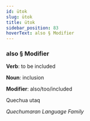 ```yaml
---
id: ütok
slug: ütok
title: ütok
sidebar_position: 83
hoverText: also § Modifier
---
```


### also § Modifier

**Verb**: to be included

**Noun**: inclusion

**Modifier**: also/too/included

Quechua utaq 

*Quechumaran Language Family*
